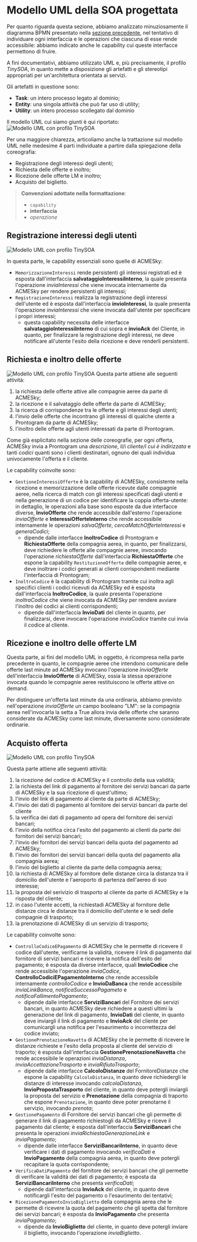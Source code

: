 # Modello UML della SOA progettata

Per quanto riguarda questa sezione, abbiamo analizzato minuziosamente il diagramma BPMN presentato nella [sezione precedente](4-diagramma-BPMN.md), nel tentativo di individuare ogni interfaccia e le operazioni che ciascuna di esse rende accessibile: abbiamo indicato anche le capability cui queste interfacce permettono di fruire.

A fini documentativi, abbiamo utilizzato UML e, più precisamente, il profilo *TinySOA*, in quanto mette a disposizione gli artefatti e gli stereotipi appropriati per un'architettura orientata ai servizi.

Gli artefatti in questione sono:
- **Task**: un intero processo legato al dominio;
- **Entity**: una singola attività che può far uso di utility;
- **Utility**: un intero processo scollegato dal dominio

Il modello UML cui siamo giunti è qui riportato:
![Modello UML con profilo TinySOA](https://github.com/MickPerl/soseng-project-documentation/blob/master/assets/images/UML_totale.png?raw=true
 "Modello UML dell'architettura totale")

Per una maggiore chiarezza, articoliamo anche la trattazione sul modello UML nelle medesime 4 parti individuate a partire dalla spiegazione della coreografia:
- Registrazione degli interessi degli utenti;
- Richiesta delle offerte e inoltro;
- Ricezione delle offerte LM e inoltro;
- Acquisto del biglietto.

<!-- theme: warning -->
> **Convenzioni adottate nella formattazione**:
> - `capability`
> - **interfaccia**
> - *operazione*

## Registrazione interessi degli utenti
![Modello UML con profilo TinySOA](https://github.com/MickPerl/soseng-project-documentation/blob/master/assets/images/UML_registra_interessi.png?raw=true
 "Modello UML relativo alla registrazione degli interessi degli utenti")

In questa parte, le capability essenziali sono quelle di ACMESky:
- `MemorizzazioneInteressi` rende persistenti gli interessi registrati ed è esposta dall'interfaccia **salvataggioInteressiInterno**, la quale presenta l'operazione *inviaInteressi* che viene invocata internamente da ACMESky per rendere persistenti gli interessi;
- `RegistrazioneInteressi` realizza la registrazione degli interessi dell'utente ed è esposta dall'interfaccia **invioInteressi**, la quale presenta l'operazione *inviaInteressi* che viene invocata dall'utente per specificare i propri interessi;
  - questa capability necessita delle interfacce **salvataggioInteressiInterno** di cui sopra e **invioAck** del Cliente, in quanto, per finalizzare la registrazione degli interessi, ne deve notificare all'utente l'esito della ricezione e deve renderli persistenti.

## Richiesta e inoltro delle offerte
![Modello UML con profilo TinySOA](https://github.com/MickPerl/soseng-project-documentation/blob/master/assets/images/UML_richiesta_inoltro.png?raw=true
 "Modello UML relativo alla richiesta e all'inoltro delle offerte")
Questa parte attiene alle seguenti attività:
1. la richiesta delle offerte attive alle compagnie aeree da parte di ACMESky;
2. la ricezione e il salvataggio delle offerte da parte di ACMESky;
3. la ricerca di corrispondenze tra le offerte e gli interessi degli utenti;
4. l'invio delle offerte che incontrano gli interessi di qualche utente a Prontogram da parte di ACMESky;
5. l'inoltro delle offerte agli utenti interessati da parte di Prontogram.

Come già esplicitato nella sezione delle coreografie, per ogni offerta, ACMESky invia a Prontogram una *descrizione*, il/i *cliente/i cui è indirizzata* e tanti *codici* quanti sono i clienti destinatari, ognuno dei quali individua univocamente l'offerta e il cliente.

Le capability coinvolte sono:
- `GestioneInteressiOfferte` è la capability di ACMESky, consistente nella ricezione e memorizzazione delle offerte ricevute dalle compagnie aeree, nella ricerca di match con gli interessi specificati dagli utenti e nella generazione di un codice per identificare la coppia offerta-utente: in dettaglio, le operazioni alla base sono esposte da due interfacce diverse, **InvioOfferte** che rende accessibile dall'esterno l'operazione *inviaOfferte* e **InteressiOfferteInterno** che rende accessibile internamente le operazioni *salvaOfferte*, *cercaMatchOfferteInteressi* e *generaCodici*;
  - dipende dalle interfacce **InoltroCodice** di Prontogram e **RichiestaOfferte** della compagnia aerea, in quanto, per finalizzarsi, deve richiedere le offerte alle compagnie aeree, invocando l'operazione *richiestaOfferte* dall'interfaccia **RichiestaOfferte** che espone la capability `RestituzioneOfferte` delle compagnie aeree, e deve inoltrare i codici generati ai clienti corrispondenti mediante l'interfaccia di Prontogram;  
- `InoltroCodice` è la capability di Prontogram tramite cui inoltra agli specifici clienti i codici ricevuti da ACMESky ed è esposta dall'interfaccia **InoltroCodice**, la quale presenta l'operazione *inoltraCodice* che viene invocata da ACMESky per rendere avviare l'inoltro dei codici ai clienti corrispondenti;
  - dipende dall'interfaccia **InvioDati** del cliente in quanto, per finalizzarsi, deve invocare l'operazione *inviaCodice* tramite cui invia il codice al cliente.

## Ricezione e inoltro delle offerte LM
Questa parte, ai fini del modello UML in oggetto, è ricompresa nella parte precedente in quanto, le compagnie aeree che intendono comunicare delle offerte last minute ad ACMESky invocano l'operazione *inviaOfferte* dell'interfaccia **InvioOfferte** di ACMESky, ossia la stessa operazione invocata quando le compagnie aeree restituiscono le offerte attive on demand.

Per distinguere un'offerta last minute da una ordinaria, abbiamo previsto nell'operazione *inviaOfferte* un campo booleano "LM": se la compagnia aerea nell'invocarla la setta a True allora invia delle offerte che saranno considerate da ACMESky come last minute, diversamente sono considerate ordinarie. 

## Acquisto offerta

![Modello UML con profilo TinySOA](https://raw.githubusercontent.com/MickPerl/soseng-project-documentation/master/assets/images/UML_acquista_offerta.png
 "Modello UML relativo alla richiesta e all'inoltro delle offerte")

Questa parte attiene alle seguenti attività:
1. la ricezione del codice di ACMESky e il controllo della sua validità;
2. la richiesta del link di pagamento al fornitore dei servizi bancari da parte di ACMESky e la sua ricezione di quest'ultimo;
3. l'invio del link di pagamento al cliente da parte di ACMESky;
4. l'invio dei dati di pagamento al fornitore dei servizi bancari da parte del cliente
5. la verifica dei dati di pagamento ad opera del fornitore dei servizi bancari;
6. l'invio della notifica circa l'esito del pagamento ai clienti da parte dei fornitori dei servizi bancari;
7. l'invio dei fornitori dei servizi bancari della quota del pagamento ad ACMESky;
8. l'invio dei fornitori dei servizi bancari della quota del pagamento alla compagnia aerea;
9. l'invio del biglietto al cliente da parte della compagnia aerea;
10. la richiesta di ACMESky al fornitore delle distanze circa la distanza tra il domicilio dell'utente e l'aeroporto di partenza dell'aereo di suo interesse;
11. la proposta del serivizio di trasporto al cliente da parte di ACMESky e la risposta del cliente;
12. in caso l'utente accetti, la richiestadi ACMESky al fornitore delle distanze circa le distanze tra il domicilio dell'utente e le sedi delle compagnie di trasporto;
13. la prenotazione di ACMESky di un servizio di trasporto;  

Le capability coinvolte sono:
- `ControlloCodiceEPagamento` di ACMESky che le permette di ricevere il codice dall'utente, verificarne la validità, ricevere il link di pagamento dal fornitore di servizi bancari e ricevere la notifica dell'esito del pagamento; è esposta da diverse interfacce, quali **InvioCodice** che rende accessibile l'operazione *inviaCodice*, **ControlloCodiciEPagamentoInterno** che rende accessibile internamente *controlloCodice* e **InvioDaBanca** che rende accessibile *inviaLinkBanca*, *notificaSuccessoPagameto* e *notificaFallimentoPagamento*;
  - dipende dalle interfacce **ServiziBancari** del Fornitore dei servizi bancari, in quanto ACMESky deve richiedere a questi ultimi la generazione del link di pagamento, **InvioDati** del cliente, in quanto deve inviargli il link di pagamento e **InvioAck** del cliente per comunicargli una notifica per l'esaurimento o incorrettezza del codice inviato;
- `GestionePrenotazioneNavetta` di ACMESky che le permette di ricevere le distanze richieste e l'esito della proposta al cliente del servizio di traporto; è esposta dall'interfaccia **GestionePrenotazioneNavetta** che rende accessibile le operazioni *inviaDistanza*, *inviaAccettazioneTrasporto* e *inviaRifiutoTrasporto*;
  - dipende dalle interfacce **CalcoloDistanze** del FornitoreDistanze che espone la capability `CalcoloDistanza`, in quanto deve richiedergli le distanze di interesse invocando *calcolaDistanza*, **InvioPropostaTrasporto** del cliente, in quanto deve potergli inviargli la proposta del servizio e **Prenotazione** della compagnia di traporto che espone `Prenotazione`, in quanto deve poter prenotarne il servizio, invocando *prenota*;
- `GestionePagamento` di Fornitore dei servizi bancari che gli permette di generare il link di pagamento richiestogli da ACMESky e riceve il pagamento dal cliente; è esposta dall'interfaccia **ServiziBancari** che presenta le operazioni *inviaRichiestaGenerazioneLink* e *inviaPagamento*;
  - dipende dalle interfacce **ServiziBancariInterno**, in quanto deve verificare i dati di pagamento invocando *verificaDati* e **InvioPagamento** della compagnia aerea, in quanto deve potergli recapitare la quota corrispondente;
- `VerificaDatiPagamento` del fornitore dei servizi bancari che gli permette di verificare la validità dei dati di pagamento; è esposta da **ServiziBancariInterno** che presenta *verificaDati*;
  - dipende dall'interfaccia **InvioAck** del cliente, in quanto deve notificargli l'esito del pagamento o l'esaurimento dei tentativi;
- `RicezionePagamentoInvioBiglietto` della compagnia aerea che le permette di ricevere la quota del pagamento che gli spetta dal fornitore dei servizi bancari; è esposta da **InvioPagamento** che presenta *inviaPagamento*;
  - dipende da **InvioBiglietto** del cliente, in quanto deve potergli inviare il biglietto, invocando l'operazione *inviaBiglietto*.